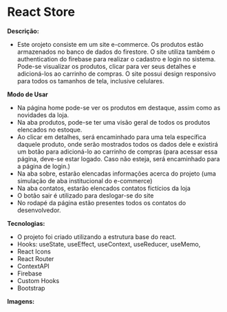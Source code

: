 # React Store

**Descrição:**
 - Este orojeto consiste em um site e-commerce. Os produtos estão armazenados no banco de dados do firestore. O site utiliza também o authentication do firebase para realizar o cadastro e login no sistema. Pode-se visualizar os produtos, clicar para ver seus detalhes e adicioná-los ao carrinho de compras. O site possui design responsivo para todos os tamanhos de tela, inclusive celulares. 
 
 **Modo de Usar**
 - Na página home pode-se ver os produtos em destaque, assim como as novidades da loja. 
 - Na aba produtos, pode-se ter uma visão geral de todos os produtos elencados no estoque.
 - Ao clicar em detalhes, será encaminhado para uma tela específica daquele produto, onde serão mostrados todos os dados dele e existirá um botão para adicioná-lo ao      carrinho de compras (para acessar essa página, deve-se estar logado. Caso não esteja, será encaminhado para a página de login.)
 - Na aba sobre, estarão elencadas informações acerca do projeto (uma simulação de aba institucional do e-commerce)
 - Na aba contatos, estarão elencados contatos fictícios da loja
 - O botão sair é utilizado para deslogar-se do site
 - No rodapé da página estão presentes todos os contatos do desenvolvedor.
 
 **Tecnologias:**
 - O projeto foi criado utilizando a estrutura base do react.
 - Hooks: useState, useEffect, useContext, useReducer, useMemo, 
 - React Icons
 - React Router
 - ContextAPI
 - Firebase
 - Custom Hooks
 - Bootstrap
 
 **Imagens:**
